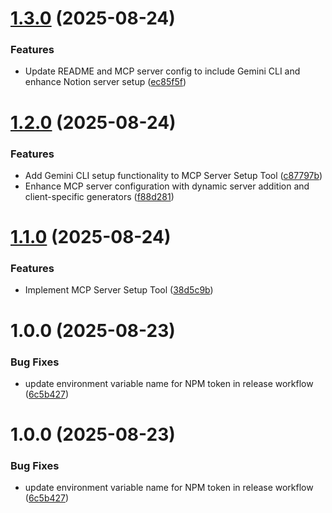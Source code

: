 # [1.3.0](https://github.com/RobDoan/ai-cli-toolkit/compare/v1.2.0...v1.3.0) (2025-08-24)


### Features

* Update README and MCP server config to include Gemini CLI and enhance Notion server setup ([ec85f5f](https://github.com/RobDoan/ai-cli-toolkit/commit/ec85f5f8a723b1a2c7ef9ecba029e38a031678ef))

# [1.2.0](https://github.com/RobDoan/ai-cli-toolkit/compare/v1.1.0...v1.2.0) (2025-08-24)


### Features

* Add Gemini CLI setup functionality to MCP Server Setup Tool ([c87797b](https://github.com/RobDoan/ai-cli-toolkit/commit/c87797b4803f3e6a79d0b377c0c1011c32ece388))
* Enhance MCP server configuration with dynamic server addition and client-specific generators ([f88d281](https://github.com/RobDoan/ai-cli-toolkit/commit/f88d28112c45bf913161b6751d69dc08f605c140))

# [1.1.0](https://github.com/RobDoan/ai-cli-toolkit/compare/v1.0.0...v1.1.0) (2025-08-24)


### Features

* Implement MCP Server Setup Tool ([38d5c9b](https://github.com/RobDoan/ai-cli-toolkit/commit/38d5c9b4c7dcc118812efbb4ccbf9ae86c51da38))

# 1.0.0 (2025-08-23)


### Bug Fixes

* update environment variable name for NPM token in release workflow ([6c5b427](https://github.com/RobDoan/ai-cli-toolkit/commit/6c5b4274528a677b83caed8660db2582c4d1e018))

# 1.0.0 (2025-08-23)


### Bug Fixes

* update environment variable name for NPM token in release workflow ([6c5b427](https://github.com/RobDoan/ai-cli-toolkit/commit/6c5b4274528a677b83caed8660db2582c4d1e018))
